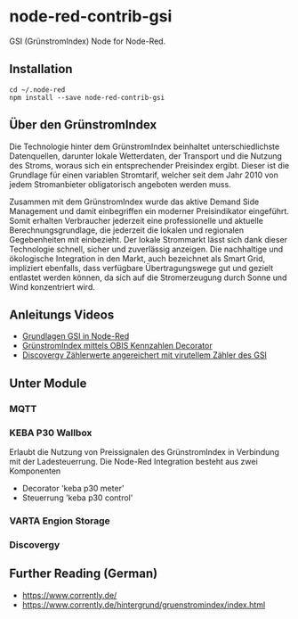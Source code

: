# node-red-contrib-gsi
GSI (GrünstromIndex) Node for Node-Red.

## Installation
```
cd ~/.node-red
npm install --save node-red-contrib-gsi
```

## Über den GrünstromIndex
Die Technologie hinter dem GrünstromIndex beinhaltet unterschiedlichste Datenquellen, darunter lokale Wetterdaten, der Transport und die Nutzung des Stroms, woraus sich ein entsprechender Preisindex ergibt. Dieser ist die Grundlage für einen variablen Stromtarif, welcher seit dem Jahr 2010 von jedem Stromanbieter obligatorisch angeboten werden muss.

Zusammen mit dem GrünstromIndex wurde das aktive Demand Side Management und damit einbegriffen ein moderner Preisindikator eingeführt. Somit erhalten Verbraucher jederzeit eine professionelle und aktuelle Berechnungsgrundlage, die jederzeit die lokalen und regionalen Gegebenheiten mit einbezieht. Der lokale Strommarkt lässt sich dank dieser Technologie schnell, sicher und zuverlässig anzeigen. Die nachhaltige und ökologische Integration in den Markt, auch bezeichnet als Smart Grid, impliziert ebenfalls, dass verfügbare Übertragungswege gut und gezielt entlastet werden können, da sich auf die Stromerzeugung durch Sonne und Wind konzentriert wird.

## Anleitungs Videos
 - [Grundlagen GSI in Node-Red](https://www.youtube.com/watch?v=ykl3ZhIV4bY)
 - [GrünstromIndex mittels OBIS Kennzahlen Decorator](https://www.youtube.com/watch?v=4INQQXPvWBM)
 - [Discovergy Zählerwerte angereichert mit virutellem Zähler des GSI](https://www.youtube.com/watch?v=-nx7DnPlp8A)

## Unter Module
### MQTT

### KEBA P30 Wallbox
Erlaubt die Nutzung von Preissignalen des GrünstromIndex in Verbindung mit der Ladesteuerrung. Die Node-Red Integration besteht aus zwei Komponenten
 - Decorator 'keba p30 meter'
 - Steuerrung 'keba p30 control'

### VARTA Engion Storage

### Discovergy

## Further Reading (German)
 - https://www.corrently.de/
 - https://www.corrently.de/hintergrund/gruenstromindex/index.html

